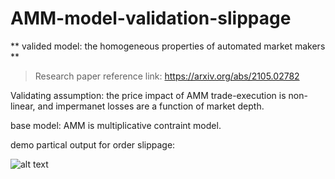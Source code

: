# AMM-model-validation-slippage

** valided model: the homogeneous properties of automated market makers **

> Research paper reference link: https://arxiv.org/abs/2105.02782


Validating assumption: the price impact of AMM trade-execution is non-linear, and impermanet losses are a function of market depth. 

base model: AMM is multiplicative contraint model.

demo partical output for order slippage:

![alt text](./newplot(2).png)

